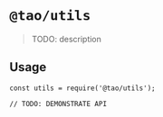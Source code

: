 # `@tao/utils`

> TODO: description

## Usage

```
const utils = require('@tao/utils');

// TODO: DEMONSTRATE API
```
